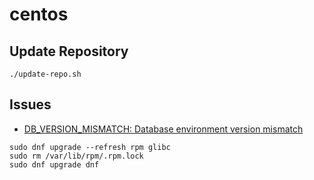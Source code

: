 # centos

## Update Repository

```
./update-repo.sh
```

## Issues

- [DB_VERSION_MISMATCH: Database environment version mismatch](https://github.com/WhitewaterFoundry/Fedora-Remix-for-WSL/issues/47#issuecomment-531762785)

```
sudo dnf upgrade --refresh rpm glibc
sudo rm /var/lib/rpm/.rpm.lock
sudo dnf upgrade dnf
```

